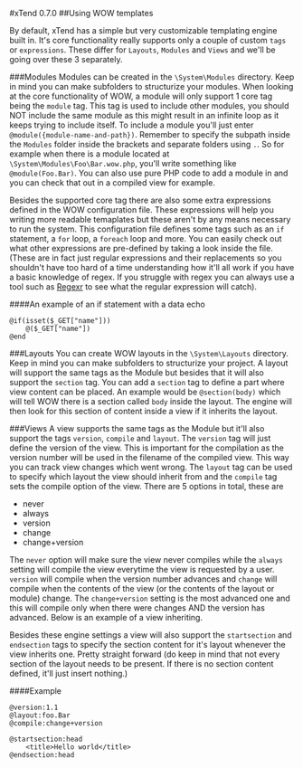 #xTend 0.7.0
##Using WOW templates

By default, xTend has a simple but very customizable templating engine built in. It's core functionality really supports only a couple of custom `tags` or `expressions`. These differ for `Layouts`, `Modules` and `Views` and we'll be going over these 3 separately.

###Modules
Modules can be created in the `\System\Modules` directory. Keep in mind you can make subfolders to structurize your modules. When looking at the core functionality of WOW, a module will only support 1 core tag being the `module` tag. This tag is used to include other modules, you should NOT include the same module as this might result in an infinite loop as it keeps trying to include itself. To include a module you'll just enter `@module({module-name-and-path})`. Remember to specify the subpath inside the `Modules` folder inside the brackets and separate folders using `.`. So for example when there is a module located at `\System\Modules\Foo\Bar.wow.php`, you'll write something like `@module(Foo.Bar)`. You can also use pure PHP code to add a module in and you can check that out in a compiled view for example.

Besides the supported core tag there are also some extra expressions defined in the WOW configuration file. These expressions will help you writing more readable temaplates but these aren't by any means necessary to run the system. This configuration file defines some tags such as an `if` statement, a `for` loop, a `foreach` loop and more. You can easily check out what other expressions are pre-defined by taking a look inside the file. (These are in fact just regular expressions and their replacements so you shouldn't have too hard of a time understanding how it'll all work if you have a basic knowledge of regex. If you struggle with regex you can always use a tool such as [Regexr](http://regexr.com) to see what the regular expression will catch).

####An example of an if statement with a data echo
```
@if(isset($_GET["name"]))
    @($_GET["name"])
@end
```

###Layouts
You can create WOW layouts in the `\System\Layouts` directory. Keep in mind you can make subfolders to structurize your project. A layout will support the same tags as the Module but besides that it will also support the `section` tag. You can add a `section` tag to define a part where view content can be placed. An example would be `@section(body)` which will tell WOW there is a section called `body` inside the layout. The engine will then look for this section of content inside a view if it inherits the layout.

###Views
A view supports the same tags as the Module but it'll also support the tags `version`, `compile` and `layout`. The `version` tag will just define the version of the view. This is important for the compilation as the version number will be used in the filename of the compiled view. This way you can track view changes which went wrong. The `layout` tag can be used to specify which layout the view should inherit from and the `compile` tag sets the compile option of the view. There are 5 options in total, these are  

* never
* always
* version
* change
* change+version  

The `never` option will make sure the view never compiles while the `always` setting will compile the view everytime the view is requested by a user. `version` will compile when the version number advances and `change` will compile when the contents of the view (or the contents of the layout or module) change. The `change+version` setting is the most advanced one and this will compile only when there were changes AND the version has advanced. Below is an example of a view inheriting.  

Besides these engine settings a view will also support the `startsection` and `endsection` tags to specify the section content for it's layout whenever the view inherits one. Pretty straight forward (do keep in mind that not every section of the layout needs to be present. If there is no section content defined, it'll just insert nothing.)  

####Example
```
@version:1.1
@layout:foo.Bar
@compile:change+version

@startsection:head
    <title>Hello world</title>
@endsection:head
```
